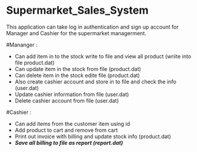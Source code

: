 # Supermarket_Sales_System
This application can take log in authentication and sign up account for Manager and Cashier for the supermarket managerment.

#Mananger : 
- Can add item in to the stock write to file and view all product (wriite into file product.dat)
- Can update item in the stock from file (product.dat)
- Can delete item in the stock edite file  (product.dat)
- Also create cashier account and store in to file and check the info (user.dat)
- Update cashier information from file (user.dat)
- Delete cashier account from file (user.dat)

#Cashier : 
- Can add items from the customer item using id
- Add product to cart and remove from cart
- Print out invoice with billing and update stock info (product.dat)
- ***Save all billing to file as report (report.dat)***
